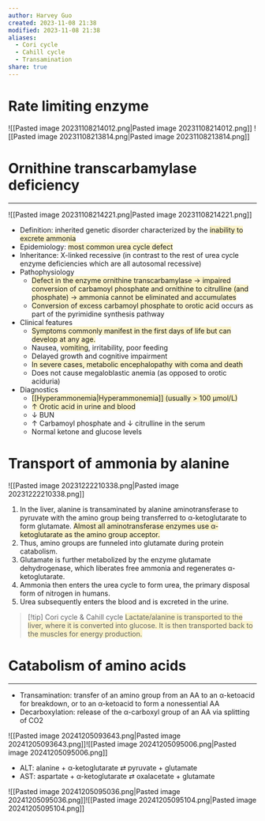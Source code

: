 ```yaml
---
author: Harvey Guo
created: 2023-11-08 21:38
modified: 2023-11-08 21:38
aliases:
  - Cori cycle
  - Cahill cycle
  - Transamination
share: true
---
```

# Rate limiting enzyme
![[Pasted image 20231108214012.png|Pasted image 20231108214012.png]]
![[Pasted image 20231108213814.png|Pasted image 20231108213814.png]]
# Ornithine transcarbamylase deficiency
---
![[Pasted image 20231108214221.png|Pasted image 20231108214221.png]]
- Definition: inherited genetic disorder characterized by the <span style="background:rgba(240, 200, 0, 0.2)">inability to excrete ammonia</span>
- Epidemiology: <span style="background:rgba(240, 200, 0, 0.2)">most common urea cycle defect</span>
- Inheritance: X-linked recessive (in contrast to the rest of urea cycle enzyme deficiencies which are all autosomal recessive)
- Pathophysiology
	- <span style="background:rgba(240, 200, 0, 0.2)">Defect in the enzyme ornithine transcarbamylase → impaired conversion of carbamoyl phosphate and ornithine to citrulline (and phosphate) → ammonia cannot be eliminated and accumulates</span>
	- <span style="background:rgba(240, 200, 0, 0.2)">Conversion of excess carbamoyl phosphate to orotic acid</span> occurs as part of the pyrimidine synthesis pathway
- Clinical features
	- <span style="background:rgba(240, 200, 0, 0.2)">Symptoms commonly manifest in the first days of life but can develop at any age.</span>
	- Nausea, <span style="background:rgba(240, 200, 0, 0.2)">vomiting</span>, irritability, poor feeding
	- Delayed growth and cognitive impairment
	- <span style="background:rgba(240, 200, 0, 0.2)">In severe cases, metabolic encephalopathy with coma and death</span>
	- Does not cause megaloblastic anemia (as opposed to orotic aciduria)
- Diagnostics
	- <span style="background:rgba(240, 200, 0, 0.2)">[[Hyperammonemia|Hyperammonemia]] (usually > 100 μmol/L)</span>
	- <span style="background:rgba(240, 200, 0, 0.2)">↑ Orotic acid in urine and blood</span>
	- ↓ BUN
	- ↑ Carbamoyl phosphate and ↓ citrulline in the serum
	- Normal ketone and glucose levels
# Transport of ammonia by alanine
![[Pasted image 20231222210338.png|Pasted image 20231222210338.png]]
1. In the liver, alanine is transaminated by alanine aminotransferase to pyruvate with the amino group being transferred to α-ketoglutarate to form glutamate. <span style="background:rgba(240, 200, 0, 0.2)">Almost all aminotransferase enzymes use α-ketoglutarate as the amino group acceptor.</span>  
2. Thus, amino groups are funneled into glutamate during protein catabolism.  
3. Glutamate is further metabolized by the enzyme glutamate dehydrogenase, which liberates free ammonia and regenerates α-ketoglutarate.  
4. Ammonia then enters the urea cycle to form urea, the primary disposal form of nitrogen in humans.  
5. Urea subsequently enters the blood and is excreted in the urine.

>[!tip] Cori cycle & Cahill cycle
><span style="background:rgba(240, 200, 0, 0.2)">Lactate/alanine is transported to the liver, where it is converted into glucose. It is then transported back to the muscles for energy production.</span>

# Catabolism of amino acids
---
- Transamination: transfer of an amino group from an AA to an α-ketoacid for breakdown, or to an α-ketoacid to form a nonessential AA
- Decarboxylation: release of the α-carboxyl group of an AA via splitting of CO2

![[Pasted image 20241205093643.png|Pasted image 20241205093643.png]]![[Pasted image 20241205095006.png|Pasted image 20241205095006.png]]
- ALT: alanine + α-ketoglutarate ⇄ pyruvate + glutamate 
- AST: aspartate + α-ketoglutarate ⇄ oxalacetate + glutamate 

![[Pasted image 20241205095036.png|Pasted image 20241205095036.png]]![[Pasted image 20241205095104.png|Pasted image 20241205095104.png]]